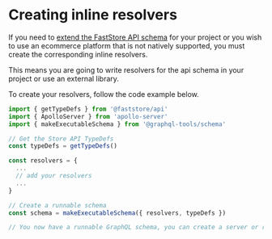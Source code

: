# Creating inline resolvers

If you need to [extend the FastStore API schema](https://www.faststore.dev/how-to-guides/faststore-api/extending-the-faststore-api) for your project or you wish to use an ecommerce platform that is not natively supported, you must create the corresponding inline resolvers.

This means you are going to write resolvers for the api schema in your project or use an external library.

To create your resolvers, follow the code example below.

```ts
import { getTypeDefs } from '@faststore/api'
import { ApolloServer } from 'apollo-server'
import { makeExecutableSchema } from '@graphql-tools/schema'

// Get the Store API TypeDefs
const typeDefs = getTypeDefs()

const resolvers = {
  ...
  // add your resolvers
  ...
}

// Create a runnable schema
const schema = makeExecutableSchema({ resolvers, typeDefs })

// You now have a runnable GraphQL schema, you can create a server or run queries locally.
```
